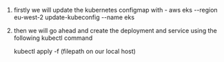 1. firstly we will update the kubernetes configmap with - 
aws eks --region eu-west-2 update-kubeconfig --name eks 

2. then we will go ahead and create the deployment and service using the following kubectl command 

   kubectl apply -f (filepath on our local host)
